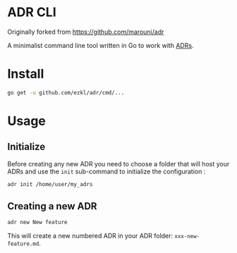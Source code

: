 # ADR CLI
Originally forked from https://github.com/marouni/adr

A minimalist command line tool written in Go to work with [ADRs][adr-og].


# Install
```bash
go get -u github.com/ezkl/adr/cmd/...
```

# Usage
## Initialize
Before creating any new ADR you need to choose a folder that will host your ADRs
and use the `init` sub-command to initialize the configuration :

```bash
adr init /home/user/my_adrs
```

## Creating a new ADR

```bash
adr new New feature
```

This will create a new numbered ADR in your ADR folder: `xxx-new-feature.md`.

[adr-og]: http://thinkrelevance.com/blog/2011/11/15/documenting-architecture-decisions
